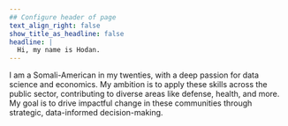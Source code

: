 ```yaml
---
## Configure header of page
text_align_right: false
show_title_as_headline: false
headline: |
  Hi, my name is Hodan.
---
```


<!-- this is a subheadline -->
I am a Somali-American in my twenties, with a deep passion for data science and economics. My ambition is to apply these skills across the public sector, contributing to diverse areas like defense, health, and more. My goal is to drive impactful change in these communities through strategic, data-informed decision-making.
